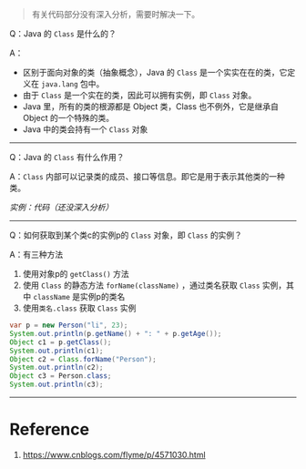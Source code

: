>   有关代码部分没有深入分析，需要时解决一下。

Q：Java 的 `Class` 是什么的？

A：

-   区别于面向对象的类（抽象概念），Java 的 `Class` 是一个实实在在的类，它定义在 `java.lang` 包中。
-   由于 `Class` 是一个实在的类，因此可以拥有实例，即 `Class` 对象。
-   Java 里，所有的类的根源都是 Object 类，Class 也不例外，它是继承自 Object 的一个特殊的类。
-   Java 中的类会持有一个 `Class` 对象



---

Q：Java 的 `Class` 有什么作用？

A：`Class` 内部可以记录类的成员、接口等信息。即它是用于表示其他类的一种类。



*实例：代码（还没深入分析）*



---

Q：如何获取到某个类c的实例p的 `Class` 对象，即 `Class` 的实例？

A：有三种方法

1.  使用对象p的 `getClass()` 方法
2.  使用 `Class` 的静态方法 `forName(className)` ，通过类名获取 `Class` 实例，其中 `className` 是实例p的类名
3.  使用`类名.class` 获取 `Class` 实例

```java
var p = new Person("li", 23);
System.out.println(p.getName() + ": " + p.getAge());
Object c1 = p.getClass();
System.out.println(c1);
Object c2 = Class.forName("Person");
System.out.println(c2);
Object c3 = Person.class;
System.out.println(c3);
```



---



# Reference

1.  https://www.cnblogs.com/flyme/p/4571030.html